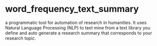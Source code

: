 # word_frequency_text_summary
a programmatic tool for automation of research in humanities. It uses Natural Language Processing (NLP) to text mine from a text library you define and auto generate a research summary that corresponds to your research topic.
